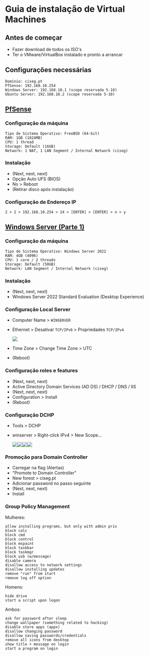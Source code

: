 # Guia de instalação de Virtual Machines

## Antes de começar
- Fazer download de todos os ISO's
- Ter o VMware/VirtualBox instalado e pronto a arrancar

## Configurações necessárias
    Domínio: ciseg.pt
    PfSense: 192.168.10.254
    Windows Server: 192.168.10.1 (scope reservada 5-10)
    Ubuntu Server: 192.168.10.2 (scope reservada 5-10)

## [PfSense](https://www.pfsense.org/download/)
### Configuração da máquina
    Tipo de Sistema Operativo: FreeBSD (64-bit)
    RAM: 1GB (1024MB)
    CPU: 1 thread
    Storage: Default (16GB)
    Network: 1 NAT, 1 LAN Segment / Internal Network (ciseg)
### Instalação
- (Next, next, next)
- Opção Auto UFS (BIOS)
- No > Reboot
- (Retirar disco após instalação)
### Configuração de Endereço IP
    2 > 2 > 192.168.10.254 > 24 > [ENTER] > [ENTER] > n > y

## [Windows Server (Parte 1)](https://www.microsoft.com/en-us/evalcenter/download-windows-server-2022)
### Configuração da máquina
    Tipo de Sistema Operativo: Windows Server 2022
    RAM: 4GB (4096)
    CPU: 1 core / 2 threads
    Storage: Default (50GB)
    Network: LAN Segment / Internal Network (ciseg)
### Instalação
- (Next, next, next)
- Windows Server 2022 Standard Evaluation (Desktop Experience)
### Configuração Local Server
- Computer Name > `WINSERVER`
- Ethernet > Desativar `TCP/IPv6` > Propriedades `TCP/IPv4`

    ![](TCP-IPv4.png)

- Time Zone > Change Time Zone > UTC
- (Reboot)

### Configuração roles e features
- (Next, next, next)
- Active Directory Domain Services (AD DS) / DHCP / DNS / IIS
- (Next, next, next)
- Configuration > Install
- (Reboot)

### Configuração DCHP
- Tools > DCHP
- winserver > Right-click IPv4 > New Scope...

    ![](DHCP-Scope1.png)![](DHCP-Scope2.png)![](DHCP-Scope3.png)![](DHCP-Scope4.png)

### Promoção para Domain Controller
- Carregar na flag (Alertas)
- "Promote to Domain Controller"
- New forest > ciseg.pt
- Adicionar password no passo seguinte
- (Next, next, next)
- Install

### Group Policy Management

Mulheres:
    
    allow installing programs, but only with admin priv
    block calc
    block cmd
    block control
    block mspaint
    block taskbar
    block taskmgr
    block usb (w/message)
    disable camera
    disallow access to network settings
    disallow installing updates
    remove "run" from start
    remove log off option
    

Homens:

    hide drive
    start a script upon logon

Ambos:

    ask for password after sleep
    change wallpaper (something related to hacking)
    disable store apps (appx)
    disallow changing password
    disallow saving passwords/credentials
    remove all icons from desktop
    show title + message on login
    start a program on login